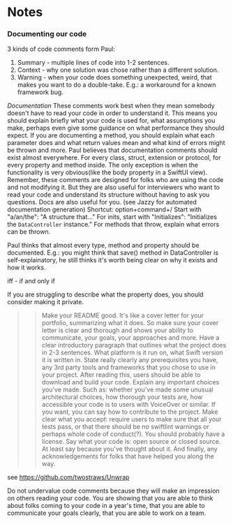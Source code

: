 #  Notes

### Documenting our code
3 kinds of code comments form Paul:
1. Summary - multiple lines of code into 1-2 sentences.
2. Context - why one solution was chose rather than a different solution.
3. Warning - when your code does something unexpected, weird, that makes you want to do a double-take. E.g.: a workaround for a known framework bug.

*Documentation*
These comments work best when they mean somebody doesn't have to read your code in order to understand it. 
This means you should explain briefly what your code is used for, what assumptions you make, perhaps even give some guidance on what performance they should expect. 
If you are documenting a method, you should explain what each parameter does and what return values mean and what kind of errors might be thrown and more.
Paul believes that documentation comments should exist almost everywhere. For every class, struct, extension or protocol, for every property and method inside. The only exception is when the functionality is very obvious(like the body property in a SwiftUI view).
Remember, these comments are designed for folks who are using the code and not modifying it. But they are also useful for interviewers who want to read your code and understand its structure without having to ask you questions. Docs are also useful for you.
(see Jazzy for automated documentation generation)
Shortcut: option+command+/
Start with "a/an/the": "A structure that..."
For inits, start with "Initializes": "Initializes the `DataController` instance."
For methods that throw, explain what errors can be thrown.

Paul thinks that almost every type, method and property should be documented. E.g.: you might think that save() method in DataController is self-explainatory, he still thinks it's worth being clear on why it exists and how it works.

iff - if and only if

If you are struggling to describe what the property does, you should consider making it private.

>> Make your README good. It's like a cover letter for your portfolio, summarizing what it does. So make sure your cover letter is clear and thorough and shows your ability to communicate, your goals, your approaches and more.
Have a clear introductory paragraph that outlines what the project does in 2-3 sentences. What platform is it run on, what Swift version it is written in.
State really clearly any prerequisites you have, any 3rd party tools and frameworks that you chose to use in your project.
After reading this, users should be able to download and build your code.
Explain any important choices you've made. Such as: whether you've made some unusual architectural choices, how thorough your tests are, how accessible your code is to users with VoiceOver or similar.
If you want, you can say how to contribute to the project. Make clear what you accept: require users to make sure that all your tests pass, or that there should be no swiftlint warnings or perhaps whole code of conduct(?).
You should probably have a license. Say what your code is: open source or closed source. At least say because you've thought about it.
And finally, any acknowledgements for folks that have helped you along the way.

see https://github.com/twostraws/Unwrap

Do not undervalue code comments because they will make an impression on others reading your code.
You are showing that you are able to think about folks coming to your code in a year's time, that you are able to communicate your goals clearly, that you are able to work on a team.
